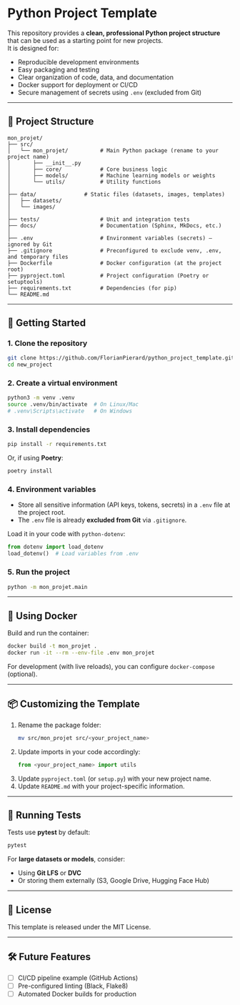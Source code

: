 # Python Project Template

This repository provides a **clean, professional Python project structure** that can be used as a starting point for new projects.  
It is designed for:
- Reproducible development environments
- Easy packaging and testing
- Clear organization of code, data, and documentation
- Docker support for deployment or CI/CD
- Secure management of secrets using `.env` (excluded from Git)

---

## 📂 Project Structure

```
mon_projet/
├── src/
│   └── mon_projet/          # Main Python package (rename to your project name)
│       ├── __init__.py
│       ├── core/            # Core business logic
│       ├── models/          # Machine learning models or weights
│       └── utils/           # Utility functions
│
├── data/               # Static files (datasets, images, templates)
│   ├── datasets/
│   └── images/
│
├── tests/                   # Unit and integration tests
├── docs/                    # Documentation (Sphinx, MkDocs, etc.)
│
├── .env                     # Environment variables (secrets) – ignored by Git
├── .gitignore               # Preconfigured to exclude venv, .env, and temporary files
├── Dockerfile               # Docker configuration (at the project root)
├── pyproject.toml           # Project configuration (Poetry or setuptools)
├── requirements.txt         # Dependencies (for pip)
└── README.md
```

---

## 🚀 Getting Started

### 1. Clone the repository
```bash
git clone https://github.com/FlorianPierard/python_project_template.git [Your project name]
cd new_project
```

### 2. Create a virtual environment
```bash
python3 -m venv .venv
source .venv/bin/activate  # On Linux/Mac
# .venv\Scripts\activate   # On Windows
```

### 3. Install dependencies
```bash
pip install -r requirements.txt
```
Or, if using **Poetry**:
```bash
poetry install
```

### 4. Environment variables
- Store all sensitive information (API keys, tokens, secrets) in a `.env` file at the project root.  
- The `.env` file is already **excluded from Git** via `.gitignore`.

Load it in your code with `python-dotenv`:
```python
from dotenv import load_dotenv
load_dotenv()  # Load variables from .env
```

### 5. Run the project
```bash
python -m mon_projet.main
```

---

## 🐳 Using Docker

Build and run the container:
```bash
docker build -t mon_projet .
docker run -it --rm --env-file .env mon_projet
```

For development (with live reloads), you can configure `docker-compose` (optional).

---

## 📦 Customizing the Template

1. Rename the package folder:
   ```bash
   mv src/mon_projet src/<your_project_name>
   ```
2. Update imports in your code accordingly:
   ```python
   from <your_project_name> import utils
   ```
3. Update `pyproject.toml` (or `setup.py`) with your new project name.
4. Update `README.md` with your project-specific information.

---

## 🧪 Running Tests
Tests use **pytest** by default:
```bash
pytest
```

For **large datasets or models**, consider:
- Using **Git LFS** or **DVC**  
- Or storing them externally (S3, Google Drive, Hugging Face Hub)

---

## 📄 License
This template is released under the MIT License.

---

## 🛠 Future Features
- [ ] CI/CD pipeline example (GitHub Actions)  
- [ ] Pre-configured linting (Black, Flake8)  
- [ ] Automated Docker builds for production  
